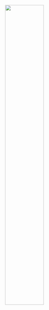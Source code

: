 [<img src="https://images.app.goo.gl/juG4wWya9k9QsZKt6.jpg" width="50%">](https://www.youtube.com/watch?v=7GekRndMil4&t=76s "Sorting Algorithms")
